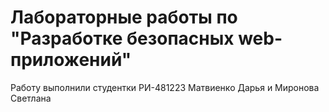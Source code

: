 # Лабораторные работы по "Разработке безопасных web-приложений"
Работу выполнили студентки РИ-481223 Матвиенко Дарья и Миронова Светлана